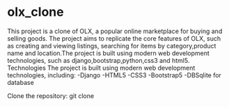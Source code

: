 # olx_clone
This project is a clone of OLX, a popular online marketplace for buying and selling goods. The project aims to replicate the core features of OLX, such as creating and viewing listings, searching for items by category,product name and location.The project is built using modern web development technologies, such as django,bootstrap,python,css3 and html5.
Technologies
The project is built using modern web development technologies, including:
-Django
-HTML5
-CSS3
-Bootstrap5
-DBSqlite for database

Clone the repository:
git clone
